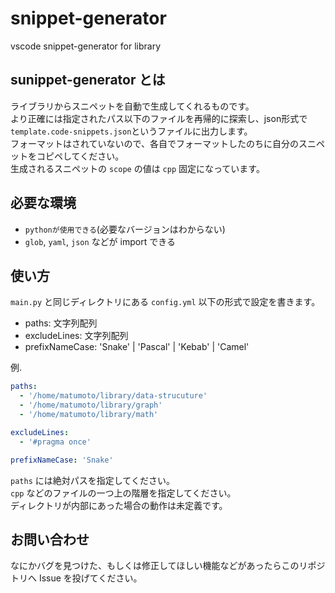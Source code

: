 # snippet-generator
vscode snippet-generator for library

## sunippet-generator とは
ライブラリからスニペットを自動で生成してくれるものです。  
より正確には指定されたパス以下のファイルを再帰的に探索し、json形式で`template.code-snippets.json`というファイルに出力します。  
フォーマットはされていないので、各自でフォーマットしたのちに自分のスニペットをコピペしてください。  
生成されるスニペットの `scope` の値は `cpp` 固定になっています。

## 必要な環境
- `pythonが使用できる`(必要なバージョンはわからない)
- `glob`, `yaml`, `json` などが import できる

## 使い方
`main.py` と同じディレクトリにある `config.yml` 以下の形式で設定を書きます。

- paths: 文字列配列
- excludeLines: 文字列配列
- prefixNameCase: 'Snake' | 'Pascal' | 'Kebab' | 'Camel'


例.  
```yaml
paths: 
  - '/home/matumoto/library/data-strucuture'
  - '/home/matumoto/library/graph'
  - '/home/matumoto/library/math'

excludeLines:
  - '#pragma once'

prefixNameCase: 'Snake'
```

`paths` には絶対パスを指定してください。  
`cpp` などのファイルの一つ上の階層を指定してください。  
ディレクトリが内部にあった場合の動作は未定義です。

## お問い合わせ
なにかバグを見つけた、もしくは修正してほしい機能などがあったらこのリポジトリへ Issue を投げてください。
